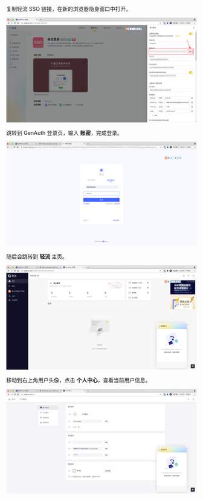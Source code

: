<IntegrationDetailCard title="体验登录">

复制轻流 SSO 链接，在新的浏览器隐身窗口中打开。

<img src="../../images/integration/qingflow/3-1.png" class="md-img-padding" />

跳转到 GenAuth 登录页，输入 **账密**，完成登录。

<img src="../../images/integration/qingflow/3-2.png" class="md-img-padding" />

随后会跳转到 **轻流** 主页。

<img src="../../images/integration/qingflow/3-3.png" class="md-img-padding" />

移动到右上角用户头像，点击 **个人中心**，查看当前用户信息。

<img src="../../images/integration/qingflow/3-4.png" class="md-img-padding" />

</IntegrationDetailCard>
